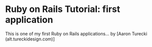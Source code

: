 # Ruby on Rails Tutorial: first application

This is one of my first Ruby on Rails applications...
by [Aaron Turecki (alt.tureckidesign.com)]
